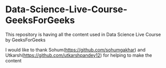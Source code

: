 # Data-Science-Live-Course-GeeksForGeeks
This repository is having all the content used in Data Science Live Course by GeeksForGeeks

I would like to thank Sohum(https://github.com/sohumgakhar) and Utkarsh(https://github.com/utkarshpandey12) for helping to make the content
